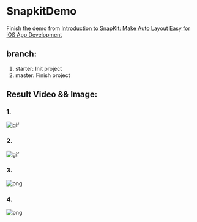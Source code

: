 # SnapkitDemo
Finish the demo from [Introduction to SnapKit: Make Auto Layout Easy for iOS App Development
](https://www.appcoda.com/snapkit/)

## branch: 
 1. starter: Init project
 2. master: Finish project

## Result Video && Image:
### 1.
![gif](https://www.appcoda.com/wp-content/uploads/2018/03/t61_4_connectAnimation.gif)
### 2.
![gif](https://www.appcoda.com/wp-content/uploads/2018/03/t61_3_keyboardOnOff.gif)
### 3.
![png](https://www.appcoda.com/wp-content/uploads/2018/03/snapkit-login-view.png)
### 4.
![png](https://www.appcoda.com/wp-content/uploads/2018/03/t61_2_viewhierarchy.png)
